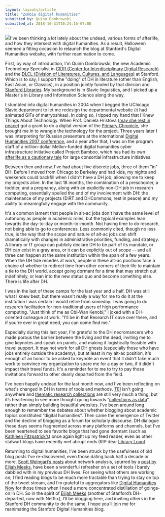 ```yaml
---
layout: layouts/article
title: "Zombie digital humanities"
submitted_by: Quinn Dombrowski
submitted_at: 2018-10-31T10:24:16-07:00
---
```


![](https://digitalhumanities.stanford.edu/sites/g/files/sbiybj8071/f/styles/large/public/8043568856_80808299e6_k.jpg?itok=g2p3PLWX)I've been thinking a lot lately about the undead, various forms of afterlife, and how they intersect with digital humanities. As a result, Halloween seemed a fitting occasion to relaunch the blog at Stanford's Digital Humanities website, with further reanimation to come.


First, by way of introduction, I'm Quinn Dombrowski, the new Academic Technology Specialist in [CIDR (Center for Interdisciplinary Digital Research)](http://library.stanford.edu/research/cidr) and the [DLCL (Division of Literatures, Cultures, and Languages)](https://dlcl.stanford.edu/) at Stanford. Which is to say, I support the "doing" of DH in literature (other than English, East Asian, or Classics), in a position jointly funded by that division and [Stanford Libraries](http://library.stanford.edu/). My background is in Slavic linguistics, and I picked up a Master's in Library and Information Science along the way.


I stumbled into digital humanities in 2004 when I begged the UChicago Slavic department to let me redesign the departmental website (it had animated GIFs of matryoshkas). In doing so, I tipped my hand that I Knew Things About Technology. When Prof. Daniela Hristova ([may she rest in peace](https://www.jstor.org/stable/24600162?seq=1#metadata_info_tab_contents)) got a grant to do a digital version of the [Primary Chronicle](https://en.wikipedia.org/wiki/Primary_Chronicle), she brought me in to wrangle the technology for the project. Three years later I was interpreting for Russian presenters at the international [Digital Humanities 2007 conference](http://www.digitalhumanities.org/dh2007/), and a year after that, I was on the program staff of a million-dollar Mellon-funded digital humanities cyber infrastructure initiative called Project Bamboo, which has had its own [afterlife as a cautionary tale](https://academic.oup.com/dsh/article-abstract/29/3/326/2938127) for large consortial infrastructure initiatives.


Between then and now, I've had about five discrete jobs, three of them "in" DH. Before I moved from Chicago to Berkeley and had kids, my nights and weekends could backfill when I didn't have a DH job, allowing me to keep my projects alive. In the last 18 months, the combination of a preschooler, a toddler, and a pregnancy, along with an explicitly non-DH job in research computing, essentially spelled the end of my involvement with DH: the maintenance of my projects (DiRT and DHCommons, rest in peace) and my ability to meaningfully engage with the community.


It's a common lament that people in alt-ac jobs don't have the same level of autonomy as people in academic roles, but the typical examples lean towards the day-to-day or month-to-month. Not having time to do research, not being able to go to conferences. Less commonly cited, though no less true, is the way that the scope and nature of alt-ac jobs can shift dramatically with changes in administrative priorities, funding, and strategy. A library or IT group can publicly declare DH to be part of its mandate, or DH can exist in a gray area, or it can be explicitly out of scope -- and all three can happen at the same institution within the span of a few years. When the DH tide recedes at work, people in these alt-ac positions face a choice of whether to redirect time from other corners of their life to maintain a tie to the DH world, accept going dormant for a time that may stretch out indefinitely, or lean into the new status quo and become something else. There is life after DH.


I was in the last of these camps for the last year and a half. DH was still what I knew best, but there wasn't really a way for me to do it at the institution I was certain I would retire from someday. I was going to do research facilitation for non-traditional users of high performance computing. "Just think of me as Obi-Wan Kenobi," I joked with a DH-oriented colleague at work. "I'll be in that Research IT cave over there, and if you're ever in great need, you can come find me."


Especially during this last year, I'm grateful to the DH necromancers who made porous the barrier between the living and the dead, inviting me to give keynotes and speak on panels, and making it logistically feasible with travel support. It may not work for all DH ghosts (especially those who have jobs entirely outside the academy), but at least in my alt-ac position, it's enough of an honor to be asked to keynote an event that it didn't take much work to convince my organization to spare me for a day or two, if it didn't impact their travel funds. It's a reminder for to me to try to pay those invitations forward to other dearly departed from the field.


I’ve been happily undead for the last month now, and I've been reflecting on what's changed in DH in terms of tools and methods. [TEI](http://www.tei-c.org/) isn't going anywhere and [thematic research collections](http://digitalhumanities.org/companion/view?docId=blackwell/9781405103213/9781405103213.xml&chunk.id=ss1-4-5&toc.id=0&brand=9781405103213_brand) are still very much a thing, but it’s heartening to see more thought going towards “[collections as data](https://crln.acrl.org/index.php/crlnews/article/view/17003/18751)”, rather than simply building beautiful websites. I’ve been around long enough to remember the debates about whether blogging about academic topics constituted “digital humanities”. Then came the emergence of Twitter and the decline of blogging as a forum for scholarly discourse. DH dialogue these days seems fragmented across many platforms and channels, but I’ve been heartened to see favorite blogs that had gone dormant (such as [Kathleen Fitzpatrick’s](https://kfitz.info/)) once again light up my feed reader, even as other stalwart blogs have recently met abrupt ends (RIP dear [Library Loon](https://gavialib.com/)).


  
Returning to digital humanities, I’ve been struck by the usefulness of old blog posts I’ve re-discovered, even those dating back half a decade or more. [Scott Weingart’s posts](http://www.scottbot.net/HIAL/index.html@tag=networks-demystified.html) about network analysis, spurred by a [post by Elijah Meeks](https://dhs.stanford.edu/visualization/more-networks/), have been a wonderful refresher on a set of tools I barely dabbled with in my previous DH lives. For seeing what others are working on, I find reading blogs to be much more tractable than trying to stay on top of the tweet stream, and I’m grateful to aggregators like [Digital Humanities Now](http://digitalhumanitiesnow.org/) for those times when I need a more concentrated distillation of goings-on in DH. So in the spirit of [Elijah Meeks](https://twitter.com/Elijah_Meeks) (another of Stanford’s DH-departed, now with Netflix), I’ll be blogging here, and inviting others in the Stanford DH community to do the same. I hope you’ll join me for reanimating the Stanford Digital Humanities blog.


 
